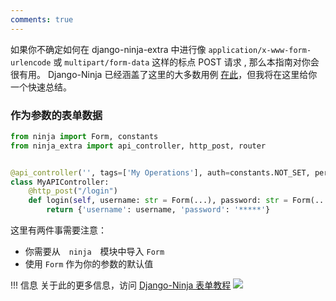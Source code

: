 ```yaml
---
comments: true
---
```

如果你不确定如何在 django-ninja-extra 中进行像 `application/x-www-form-urlencode` 或 `multipart/form-data` 这样的标点 POST 请求 , 那么本指南对你会很有用。
Django-Ninja 已经涵盖了这里的大多数用例 [在此](https://django-ninja.cn/tutorial/form-params/)，但我将在这里给你一个快速总结。

### 作为参数的表单数据

```python hl_lines="7 8"
from ninja import Form, constants
from ninja_extra import api_controller, http_post, router


@api_controller('', tags=['My Operations'], auth=constants.NOT_SET, permissions=[])
class MyAPIController:
    @http_post("/login")
    def login(self, username: str = Form(...), password: str = Form(...)):
        return {'username': username, 'password': '*****'}
```
这里有两件事需要注意：

- 你需要从　`ninja`　模块中导入 `Form`
- 使用 `Form` 作为你的参数的默认值


!!! 信息
    关于此的更多信息，访问 [Django-Ninja 表单教程](https://django-ninja.cn/guides/input/form-params/)
<img style="object-fit: cover; object-position: 50% 50%;" loading="lazy" fetchpriority="auto" aria-hidden="true" draggable="false" src="https://picsum.photos/825/47.jpg">
